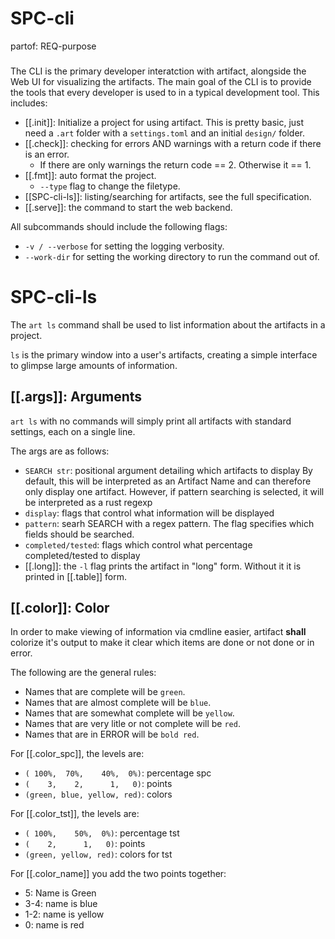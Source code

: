 # SPC-cli
partof: REQ-purpose
###

The CLI is the primary developer interatction with artifact, alongside the Web
UI for visualizing the artifacts. The main goal of the CLI is to provide the
tools that every developer is used to in a typical development tool. This
includes:


- [[.init]]: Initialize a project for using artifact. This is pretty basic, just need
  a `.art` folder with a `settings.toml` and an initial `design/` folder.
- [[.check]]: checking for errors AND warnings with a return code if there is an error.
    - If there are only warnings the return code == 2. Otherwise it == 1.
- [[.fmt]]: auto format the project.
  - `--type` flag to change the filetype.
- [[SPC-cli-ls]]: listing/searching for artifacts, see the full specification.
- [[.serve]]: the command to start the web backend.


All subcommands should include the following flags:
- `-v / --verbose` for setting the logging verbosity.
- `--work-dir` for setting the working directory to run the command out of.


# SPC-cli-ls
The `art ls` command shall be used to list information about the artifacts in a
project.

`ls` is the primary window into a user's artifacts, creating a simple interface
to glimpse large amounts of information.

## [[.args]]: Arguments
`art ls` with no commands will simply print all artifacts with standard
settings, each on a single line.

The args are as follows:
- `SEARCH str`: positional argument detailing which artifacts to display
  By default, this will be interpreted as an Artifact Name and can therefore
  only display one artifact. However, if pattern searching is selected, it
  will be interpreted as a rust regexp
- `display`: flags that control what information will be displayed
- `pattern`: searh SEARCH with a regex pattern. The flag specifies which fields
  should be searched.
- `completed/tested`: flags which control what percentage completed/tested to
  display
- [[.long]]: the `-l` flag prints the artifact in "long" form. Without it it
  is printed in [[.table]] form.

## [[.color]]: Color
In order to make viewing of information via cmdline easier, artifact **shall**
colorize it's output to make it clear which items are done or not done or in
error.

The following are the general rules:
- Names that are complete will be `green`.
- Names that are almost complete will be `blue`.
- Names that are somewhat complete will be `yellow`.
- Names that are very litle or not complete will be `red`.
- Names that are in ERROR will be `bold red`.

For [[.color_spc]], the levels are:
- `( 100%,  70%,    40%,  0%)`: percentage spc
- `(    3,    2,      1,   0)`: points
- `(green, blue, yellow, red)`: colors

For [[.color_tst]], the levels are:
- `( 100%,    50%,  0%)`: percentage tst
- `(    2,      1,   0)`: points
- `(green, yellow, red)`: colors for tst

For [[.color_name]] you add the two points together:
- 5: Name is Green
- 3-4: name is blue
- 1-2: name is yellow
- 0: name is red